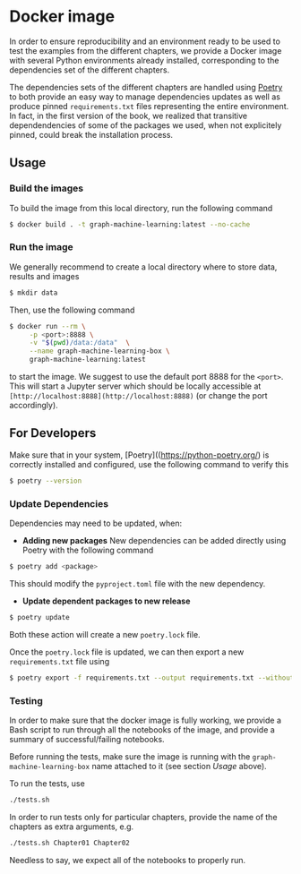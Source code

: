 # Docker image

In order to ensure reproducibility and an environment ready to be used to test the examples from the different chapters, we provide a Docker image with several Python environments already installed, corresponding to the dependencies set of the different chapters.

The dependencies sets of the different chapters are handled using [Poetry](https://python-poetry.org/) to both provide an easy way to manage dependencies updates as well as produce pinned `requirements.txt` files representing the entire environment. In fact, in the first version of the book, we realized that transitive dependendencies of some of the packages we used, when not explicitely pinned, could break the installation process.

## Usage

### Build the images

To build the image from this local directory, run the following command

```bash
$ docker build . -t graph-machine-learning:latest --no-cache
```

### Run the image

We generally recommend to create a local directory where to store data, results and images

```bash 
$ mkdir data
```

Then, use the following command

```bash
$ docker run --rm \
  	 -p <port>:8888 \
	 -v "$(pwd)/data:/data"  \
	 --name graph-machine-learning-box \
	 graph-machine-learning:latest
```

to start the image. We suggest to use the default port 8888 for the `<port>`. This will start a Jupyter server which should be locally accessible at `[http://localhost:8888](http://localhost:8888)` (or change the port accordingly).

## For Developers

Make sure that in your system, [Poetry]((https://python-poetry.org/) is correctly installed and configured, use the following command to verify this

```bash
$ poetry --version
```

### Update Dependencies

Dependencies may need to be updated, when:

* **Adding new packages**
New dependencies can be added directly using Poetry with the following command
```bash
$ poetry add <package>
```
This should modify the `pyproject.toml` file with the new dependency. 

* **Update dependent packages to new release**
```bash
$ poetry update
```

Both these action will create a new `poetry.lock` file. 

Once the `poetry.lock` file is updated, we can then export a new `requirements.txt` file using

```bash
$ poetry export -f requirements.txt --output requirements.txt --without-hashes
```

### Testing

In order to make sure that the docker image is fully working, we provide a Bash script to run through all the notebooks of the image, and provide a summary of successful/failing notebooks.

Before running the tests, make sure the image is running with the `graph-machine-learning-box` name attached to it (see section *Usage* above).

To run the tests, use

```bash 
./tests.sh
```

In order to run tests only for particular chapters, provide the name of the chapters as extra arguments, e.g. 

```bash 
./tests.sh Chapter01 Chapter02
```

Needless to say, we expect all of the notebooks to properly run.

